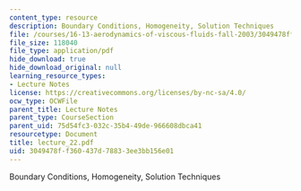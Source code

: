 ```yaml
---
content_type: resource
description: Boundary Conditions, Homogeneity, Solution Techniques
file: /courses/16-13-aerodynamics-of-viscous-fluids-fall-2003/3049478ff360437d78833ee3bb156e01_lecture_22.pdf
file_size: 118040
file_type: application/pdf
hide_download: true
hide_download_original: null
learning_resource_types:
- Lecture Notes
license: https://creativecommons.org/licenses/by-nc-sa/4.0/
ocw_type: OCWFile
parent_title: Lecture Notes
parent_type: CourseSection
parent_uid: 75d54fc3-032c-35b4-49de-966608dbca41
resourcetype: Document
title: lecture_22.pdf
uid: 3049478f-f360-437d-7883-3ee3bb156e01
---
```

Boundary Conditions, Homogeneity, Solution Techniques